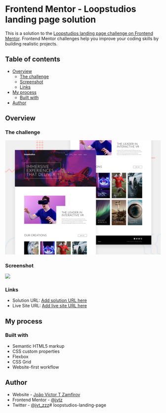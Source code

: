 # Frontend Mentor - Loopstudios landing page solution

This is a solution to the [Loopstudios landing page challenge on Frontend Mentor](https://www.frontendmentor.io/challenges/loopstudios-landing-page-N88J5Onjw). Frontend Mentor challenges help you improve your coding skills by building realistic projects. 

## Table of contents

- [Overview](#overview)
  - [The challenge](#the-challenge)
  - [Screenshot](#screenshot)
  - [Links](#links)
- [My process](#my-process)
  - [Built with](#built-with)
- [Author](#author)

## Overview

### The challenge

![Design preview for the Loopstudios landing page coding challenge](./design/desktop-preview.jpg)

### Screenshot

![](./screenshot.jpg)

### Links

- Solution URL: [Add solution URL here](https://your-solution-url.com)
- Live Site URL: [Add live site URL here](https://your-live-site-url.com)

## My process

### Built with

- Semantic HTML5 markup
- CSS custom properties
- Flexbox
- CSS Grid
- Website-first workflow

## Author

- Website - [João Victor T Zamfirov](https://github.com/jvtz)
- Frontend Mentor - [@jvtz](https://www.frontendmentor.io/profile/jvtz)
- Twitter - [@jvt_zzz](https://www.twitter.com/jvt_zzz)#   l o o p s t u d i o s - l a n d i n g - p a g e 
 
 